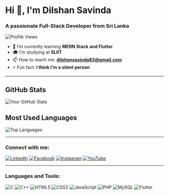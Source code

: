 # Hi 👋, I'm Dilshan Savinda

### A passionate Full-Stack Developer from Sri Lanka

![Profile Views](https://komarev.com/ghpvc/?username=Savinda935&style=flat-square)

- 🌱 I’m currently learning **MERN Stack and Flutter**
- 🎓 I’m studying at **SLIIT**
- 📫 How to reach me: **dilshansavinda83@gmail.com**
- ⚡ Fun fact: **I think I'm a silent person**
  
---

## GitHub Stats
![Your GitHub Stats](https://github-readme-stats.vercel.app/api?username=Savinda935&show_icons=true&theme=radical)

## Most Used Languages
![Top Languages](https://github-readme-stats.vercel.app/api/top-langs/?username=Savinda935&layout=compact&theme=radical)

---

### Connect with me:
[![LinkedIn](https://img.shields.io/badge/LinkedIn-blue?style=for-the-badge&logo=linkedin)](https://www.linkedin.com/in/dilshan-savinda-795753312/)
[![Facebook](https://img.shields.io/badge/Facebook-blue?style=for-the-badge&logo=facebook)](https://facebook.com/yourprofile)
[![Instagram](https://img.shields.io/badge/Instagram-pink?style=for-the-badge&logo=instagram)](https://instagram.com/yourprofile)
[![YouTube](https://img.shields.io/badge/YouTube-red?style=for-the-badge&logo=youtube)](https://youtube.com/yourchannel)

---

### Languages and Tools:
![C](https://img.shields.io/badge/C-A8B9CC?style=for-the-badge&logo=c&logoColor=white)
![C++](https://img.shields.io/badge/C++-00599C?style=for-the-badge&logo=c%2B%2B&logoColor=white)
![HTML5](https://img.shields.io/badge/HTML5-E34F26?style=for-the-badge&logo=html5&logoColor=white)
![CSS3](https://img.shields.io/badge/CSS3-1572B6?style=for-the-badge&logo=css3&logoColor=white)
![JavaScript](https://img.shields.io/badge/JavaScript-F7DF1E?style=for-the-badge&logo=javascript&logoColor=black)
![PHP](https://img.shields.io/badge/PHP-777BB4?style=for-the-badge&logo=php&logoColor=white)
![MySQL](https://img.shields.io/badge/MySQL-4479A1?style=for-the-badge&logo=mysql&logoColor=white)
![Flutter](https://img.shields.io/badge/Flutter-02569B?style=for-the-badge&logo=flutter&logoColor=white)
